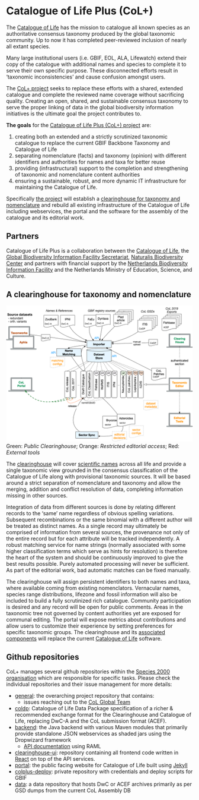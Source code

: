 # Catalogue of Life Plus (CoL+)


The [Catalogue of Life](http://www.catalogueoflife.org/) has the mission to catalogue all known species as 
an authoritative consensus taxonomy produced by the global taxonomic community. 
Up to now it has completed peer-reviewed inclusion of nearly all extant species. 

Many large institutional users (i.e. GBIF, EOL, ALA, Lifewatch) extend their copy of the catalogue with additional names and species 
to complete it to serve their own specific purpose. 
These disconnected efforts result in ‘taxonomic inconsistencies’ and cause confusion amongst users. 

The [CoL+ project](docs/CoL+slide-doc.pdf) seeks to replace these efforts with a shared, extended catalogue 
and complete the reviewed name coverage without sacrificing quality. 
Creating an open, shared, and sustainable consensus taxonomy to serve the proper linking of data in the global biodiversity information initiatives 
is the ultimate goal the project contributes to. 

**The goals** for the [Catalogue of Life Plus (CoL+) project](docs/CoL+slide-doc.pdf) are: 

 1. creating both an extended and a strictly scrutinized taxonomic catalogue to replace the current GBIF Backbone Taxonomy and Catalogue of Life
 2. separating nomenclature (facts) and taxonomy (opinion) with different identifiers and authorities for names and taxa for better reuse
 3. providing (infrastructural) support to the completion and strengthening of taxonomic and nomenclature content authorities
 4. ensuring a sustainable, robust, and more dynamic IT infrastructure for maintaining the Catalogue of Life. 

Specifically [the project](docs/project-proposal.pdf) will establish a [clearinghouse for taxonomy and nomenclature](https://data.catalogue.life) 
and rebuild all existing infrastructure of the Catalogue of Life including 
webservices, the portal and the software for the assembly of the catalogue and its editorial work.

## Partners
Catalogue of Life Plus is a collaboration between the [Catalogue of Life](http://www.catalogueoflife.org/), 
the [Global Biodiversity Information Facility Secretariat](http://www.gbif.org), 
[Naturalis Biodiversity Center](https://www.naturalis.nl/) 
and partners with financial support by the [Netherlands Biodiversity Information Facility](http://www.nlbif.nl/) 
and the Netherlands Ministry of Education, Science, and Culture. 


## A clearinghouse for taxonomy and nomenclature
![](docs/design/overview.png)
Green: *Public Clearinghouse*;  Orange: *Restricted editorial access*;  Red: *External tools*


The [clearinghouse](https://data.catalogue.life) will cover [scientific names](docs/NAMES.md) across all life and provide a single taxonomic view grounded in the consensus classification of the Catalogue of Life along with provisional taxonomic sources. 
It will be based around a strict separation of nomenclature and taxonomy and allow the merging, addition and conflict resolution of data, 
completing information missing in other sources. 

Integration of data from different sources is done by relating different records to the ‘same’ name regardless of obvious spelling variations. 
Subsequent recombinations or the same binomial with a different author will be treated as distinct names. 
As a single record may ultimately be comprised of information from several sources, 
the provenance not only of the entire record but for each attribute will be tracked independently. 
A robust matching service for name strings (normally associated with some higher  classification terms which serve as hints for resolution) 
is therefore the heart of the system and should be continuously improved to give the best results possible. 
Purely automated processing will never be sufficient. As part of the editorial work, bad automatic matches can be fixed manually. 

The clearinghouse will assign persistent identifiers to both names and taxa, where available coming from existing nomenclators. 
Vernacular names, species range distributions, lifezone and fossil information will also be included to build a fully scrutinized rich catalogue. 
Community participation is desired and any record will be open for public comments. 
Areas in the taxonomic tree not governed by content authorities yet are exposed for communal editing. 
The portal will expose metrics about contributions and allow users to customize their experience by setting preferences for specific taxonomic groups. 
The clearinghouse and its [associated components](docs/ASSEMBLY.md) will replace the current [Catalogue of Life](http://www.catalogueoflife.org) software.



##  Github repositories

CoL+ manages several github repositories within the [Species 2000 organisation](https://github.com/Sp2000) which are responsible for specific tasks.
Please check the individual repositories and their issue management for more details:

 - [general](https://github.com/CatalogueOfLife/general): the overarching project repository that contains:
    - issues reaching out to the [CoL Global Team](https://github.com/Sp2000/colplus/issues?q=is%3Aissue+is%3Aopen+label%3A%22Global+Team%22)
 - [coldp](https://github.com/CatalogueOfLife/coldp): Catalogue of Life Data Package specification of a richer & recommended exchange format for the Clearinghouse and Catalogue of Life, replacing DwC-A and the CoL submission format (ACEF).
 - [backend](https://github.com/CatalogueOfLife/backend): the Java backend with various Maven modules that primarily provide standalone JSON webservices as shaded jars using the Dropwizard framework
    - [API documentation](https://sp2000.github.io/colplus/api/api.html) using RAML
 - [clearinghouse-ui](https://github.com/CatalogueOfLife/clearinghouse-ui): repository containing all frontend code written in [React](https://reactjs.org/) on top of the API services.
 - [portal](https://github.com/CatalogueOfLife/portal): the public facing website for Catalogue of Life built using [Jekyll](https://jekyllrb.com/)
 - [colplus-deploy](https://github.com/Sp2000/colplus-deploy): private repository with credentials and deploy scripts for GBIF
 - [data](https://github.com/CatalogueOfLife/data): a data repository that hosts DwC or ACEF archives primarily as per GSD dumps from the current CoL Assembly DB
